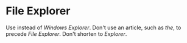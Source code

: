 # File Explorer

Use instead of *Windows Explorer*. Don't use an article, such as *the*, to precede *File Explorer*. Don't shorten to *Explorer*.
